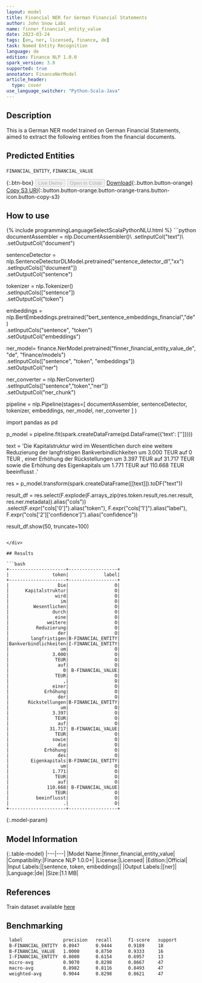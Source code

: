 ```yaml
---
layout: model
title: Financial NER for German Financial Statements
author: John Snow Labs
name: finner_financial_entity_value
date: 2023-03-24
tags: [en, ner, licensed, finance, de]
task: Named Entity Recognition
language: de
edition: Finance NLP 1.0.0
spark_version: 3.0
supported: true
annotator: FinanceNerModel
article_header:
  type: cover
use_language_switcher: "Python-Scala-Java"
---
```


## Description

This is a German NER model trained on German Financial Statements, aimed to extract the following entities from the financial documents.

## Predicted Entities

`FINANCIAL_ENTITY`, `FINANCIAL_VALUE`

{:.btn-box}
<button class="button button-orange" disabled>Live Demo</button>
<button class="button button-orange" disabled>Open in Colab</button>
[Download](https://s3.amazonaws.com/auxdata.johnsnowlabs.com/finance/models/finner_financial_entity_value_de_1.0.0_3.0_1679699846660.zip){:.button.button-orange}
[Copy S3 URI](s3://auxdata.johnsnowlabs.com/finance/models/finner_financial_entity_value_de_1.0.0_3.0_1679699846660.zip){:.button.button-orange.button-orange-trans.button-icon.button-copy-s3}

## How to use



<div class="tabs-box" markdown="1">
{% include programmingLanguageSelectScalaPythonNLU.html %}
```python
documentAssembler = nlp.DocumentAssembler()\
        .setInputCol("text")\
        .setOutputCol("document")
        
sentenceDetector = nlp.SentenceDetectorDLModel.pretrained("sentence_detector_dl","xx")\
        .setInputCols(["document"])\
        .setOutputCol("sentence")

tokenizer = nlp.Tokenizer()\
        .setInputCols(["sentence"])\
        .setOutputCol("token")

embeddings = nlp.BertEmbeddings.pretrained("bert_sentence_embeddings_financial","de") \
    .setInputCols("sentence", "token") \
    .setOutputCol("embeddings")

ner_model= finance.NerModel.pretrained("finner_financial_entity_value_de", "de", "finance/models")\
  .setInputCols(["sentence", "token", "embeddings"])\
  .setOutputCol("ner")

ner_converter = nlp.NerConverter()\
        .setInputCols(["sentence","token","ner"])\
        .setOutputCol("ner_chunk")

pipeline =  nlp.Pipeline(stages=[
    documentAssembler,
    sentenceDetector,
    tokenizer,
    embeddings,
    ner_model,
    ner_converter
    ]
)

import pandas as pd

p_model = pipeline.fit(spark.createDataFrame(pd.DataFrame({'text': ['']})))


text = 'Die Kapitalstruktur wird im Wesentlichen durch eine weitere Reduzierung der langfristigen Bankverbindlichkeiten um 3.000 TEUR auf 0 TEUR , einer Erhöhung der Rückstellungen um 3.397 TEUR auf 31.717 TEUR sowie die Erhöhung des Eigenkapitals um 1.771 TEUR auf 110.668 TEUR beeinflusst .'


res = p_model.transform(spark.createDataFrame([[text]]).toDF("text"))

result_df = res.select(F.explode(F.arrays_zip(res.token.result,res.ner.result, res.ner.metadata)).alias("cols"))\
                          .select(F.expr("cols['0']").alias("token"),
                                       F.expr("cols['1']").alias("label"),
                                       F.expr("cols['2']['confidence']").alias("confidence"))

result_df.show(50, truncate=100)
```

</div>

## Results

```bash
+---------------------+------------------+
|                token|             label|
+---------------------+------------------+
|                  Die|                 O|
|      Kapitalstruktur|                 O|
|                 wird|                 O|
|                   im|                 O|
|         Wesentlichen|                 O|
|                durch|                 O|
|                 eine|                 O|
|              weitere|                 O|
|          Reduzierung|                 O|
|                  der|                 O|
|        langfristigen|B-FINANCIAL_ENTITY|
|Bankverbindlichkeiten|I-FINANCIAL_ENTITY|
|                   um|                 O|
|                3.000|                 O|
|                 TEUR|                 O|
|                  auf|                 O|
|                    0| B-FINANCIAL_VALUE|
|                 TEUR|                 O|
|                    ,|                 O|
|                einer|                 O|
|             Erhöhung|                 O|
|                  der|                 O|
|       Rückstellungen|B-FINANCIAL_ENTITY|
|                   um|                 O|
|                3.397|                 O|
|                 TEUR|                 O|
|                  auf|                 O|
|               31.717| B-FINANCIAL_VALUE|
|                 TEUR|                 O|
|                sowie|                 O|
|                  die|                 O|
|             Erhöhung|                 O|
|                  des|                 O|
|        Eigenkapitals|B-FINANCIAL_ENTITY|
|                   um|                 O|
|                1.771|                 O|
|                 TEUR|                 O|
|                  auf|                 O|
|              110.668| B-FINANCIAL_VALUE|
|                 TEUR|                 O|
|          beeinflusst|                 O|
|                    .|                 O|
+---------------------+------------------+
```

{:.model-param}
## Model Information

{:.table-model}
|---|---|
|Model Name:|finner_financial_entity_value|
|Compatibility:|Finance NLP 1.0.0+|
|License:|Licensed|
|Edition:|Official|
|Input Labels:|[sentence, token, embeddings]|
|Output Labels:|[ner]|
|Language:|de|
|Size:|1.1 MB|

## References

Train dataset available [here](https://huggingface.co/datasets/fabianrausch/financial-entities-values-augmented)

## Benchmarking

```bash
 label               precision   recall      f1-score   support     
 B-FINANCIAL_ENTITY  0.8947      0.9444      0.9189     18 
 B-FINANCIAL_VALUE   1.0000      0.8750      0.9333     16 
 I-FINANCIAL_ENTITY  0.8000      0.6154      0.6957     13 
 micro-avg           0.9070      0.8298      0.8667     47 
 macro-avg           0.8982      0.8116      0.8493     47 
 weighted-avg        0.9044      0.8298      0.8621     47 
```